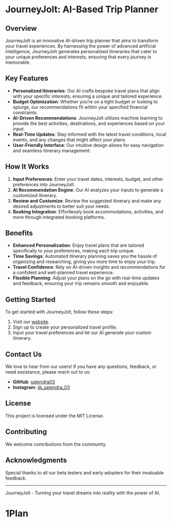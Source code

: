 # JourneyJolt: AI-Based Trip Planner

<!-- ![JourneyJolt Live](https://example.com/journeyjolt-logo.png) -->

## Overview

JourneyJolt is an innovative AI-driven trip planner that aims to transform your travel experiences. By harnessing the power of advanced artificial intelligence, JourneyJolt generates personalized itineraries that cater to your unique preferences and interests, ensuring that every journey is memorable.

## Key Features

- **Personalized Itineraries**: Our AI crafts bespoke travel plans that align with your specific interests, ensuring a unique and tailored experience.
- **Budget Optimization**: Whether you’re on a tight budget or looking to splurge, our recommendations fit within your specified financial constraints.
- **AI-Driven Recommendations**: JourneyJolt utilizes machine learning to provide the best activities, destinations, and experiences based on your input.
- **Real-Time Updates**: Stay informed with the latest travel conditions, local events, and any changes that might affect your plans.
- **User-Friendly Interface**: Our intuitive design allows for easy navigation and seamless itinerary management.

## How It Works

1. **Input Preferences**: Enter your travel dates, interests, budget, and other preferences into JourneyJolt.
2. **AI Recommendation Engine**: Our AI analyzes your inputs to generate a customized itinerary.
3. **Review and Customize**: Review the suggested itinerary and make any desired adjustments to better suit your needs.
4. **Booking Integration**: Effortlessly book accommodations, activities, and more through integrated booking platforms.

## Benefits

- **Enhanced Personalization**: Enjoy travel plans that are tailored specifically to your preferences, making each trip unique.
- **Time Savings**: Automated itinerary planning saves you the hassle of organizing and researching, giving you more time to enjoy your trip.
- **Travel Confidence**: Rely on AI-driven insights and recommendations for a confident and well-planned travel experience.
- **Flexible Planning**: Adjust your plans on the go with real-time updates and feedback, ensuring your trip remains smooth and enjoyable.

## Getting Started

To get started with JourneyJolt, follow these steps:

1. Visit our [website](https://trip-planner-by-satendra.vercel.app/).
2. Sign up to create your personalized travel profile.
3. Input your travel preferences and let our AI generate your custom itinerary.

## Contact Us

We love to hear from our users! If you have any questions, feedback, or need assistance, please reach out to us:

- **GitHub**: [satendra03](https://github.com/satendra03)
- **Instagram**: [@_satendra_03](https://www.instagram.com/_satendra_03/)

## License

This project is licensed under the MIT License.

## Contributing

We welcome contributions from the community.

## Acknowledgments

Special thanks to all our beta testers and early adopters for their invaluable feedback.

---

JourneyJolt - Turning your travel dreams into reality with the power of AI.
# 1Plan

